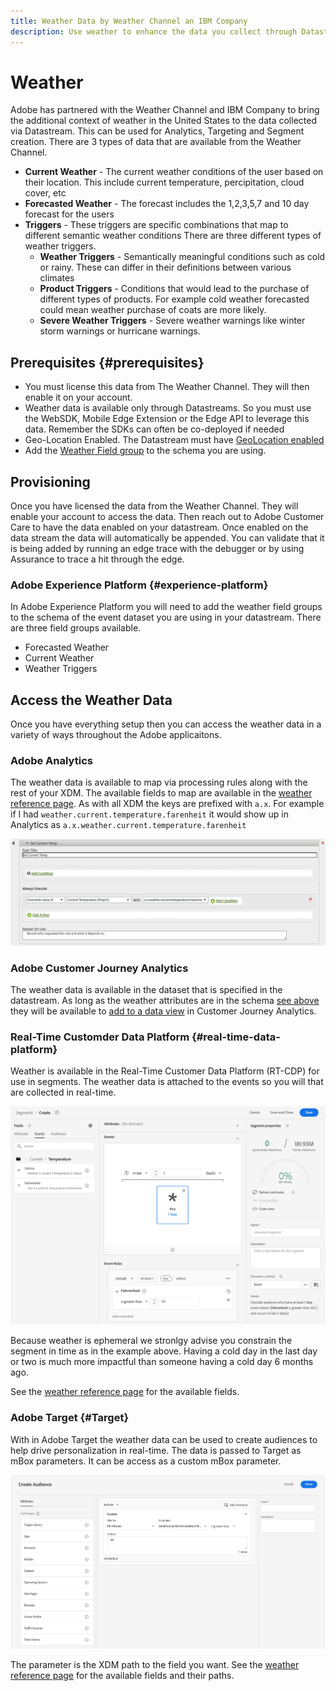 ```yaml
---
title: Weather Data by Weather Channel an IBM Company
description: Use weather to enhance the data you collect through Datastreams.
---
```


# Weather 

Adobe has partnered with the Weather Channel and IBM Company to bring the additional context of weather in the United States to the data collected via Datastream. This can be used for Analytics, Targeting and Segment creation. There are 3 types of data that are available from the Weather Channel. 

* __Current Weather__ - The current weather conditions of the user based on their location. This include current temperature, percipitation, cloud cover, etc
* __Forecasted Weather__ - The forecast includes the 1,2,3,5,7 and 10 day forecast for the users
* __Triggers__ - These triggers are specific combinations that map to different semantic weather conditions There are three different types of weather triggers. 
  * __Weather Triggers__ - Semantically meaningful conditions such as cold or rainy. These can differ in their definitions between various climates
  * __Product Triggers__ - Conditions that would lead to the purchase of different types of products. For example cold weather forecasted could mean weather purchase of coats are more likely. 
  * __Severe Weather Triggers__ - Severe weather warnings like winter storm warnings or hurricane warnings. 

## Prerequisites {#prerequisites}

- You must license this data from The Weather Channel. They will then enable it on your account. 
- Weather data is available only through Datastreams. So you must use the WebSDK, Mobile Edge Extension or the Edge API to leverage this data. Remember the SDKs can often be co-deployed if needed
- Geo-Location Enabled. The Datastream must have [GeoLocation enabled](../configure.md#advanced-options)
- Add the [Weather Field group](#experience-platform) to the schema you are using. 

## Provisioning

Once you have licensed the data from the Weather Channel. They will enable your account to access the data. Then reach out to Adobe Customer Care to have the data enabled on your datastream. Once enabled on the data stream the data will automatically be appended. You can validate that it is being added by running an edge trace with the debugger or by using Assurance to trace a hit through the edge. 

### Adobe Experience Platform {#experience-platform}
In Adobe Experience Platform you will need to add the weather field groups to the schema of the event dataset you are using in your datastream. There are three field groups available. 

* Forecasted Weather
* Current Weather
* Weather Triggers

## Access the Weather Data
Once you have everything setup then you can access the weather data in a variety of ways throughout the Adobe applicaitons. 

### Adobe Analytics

The weather data is available to map via processing rules along with the rest of your XDM. The available fields to map are available in the [weather reference page](weather-reference.md). As with all XDM the keys are prefixed with `a.x`. For example if I had `weather.current.temperature.farenheit` it would show up in Analytics as `a.x.weather.current.temperature.farenheit`

![Processing Rule Interface](../../assets/datastreams/data-enrichment/weather/processing-rules.png)

### Adobe Customer Journey Analytics

The weather data is available in the dataset that is specified in the datastream. As long as the weather attributes are in the schema [see above](#prerequisites-prerequisites) they will be available to [add to a data view](https://experienceleague.adobe.com/docs/analytics-platform/using/cja-dataviews/create-dataview.html?lang=en) in Customer Journey Analytics. 

### Real-Time Customder Data Platform {#real-time-data-platform}

Weather is available in the Real-Time Customer Data Platform (RT-CDP) for use in segments. The weather data is attached to the events so you will that are collected in real-time. 

![Segemnt Builder Showing Weather Events](../../assets/datastreams/data-enrichment/weather/schema-builder.png)

Because weather is ephemeral we stronlgy advise you constrain the segment in time as in the example above. Having a cold day in the last day or two is much more impactful than someone having a cold day 6 months ago. 

See the [weather reference page](weather-reference.md) for the available fields. 

### Adobe Target {#Target}

With in Adobe Target the weather data can be used to create audiences to help drive personalization in real-time. The data is passed to Target as mBox parameters. It can be access as a custom mBox parameter. 

![Target Audience Builder](../../assets/datastreams/data-enrichment/weather/target-audience-builder.png)

The parameter is the XDM path to the field you want. See the [weather reference page](weather-reference.md) for the available fields and their paths. 